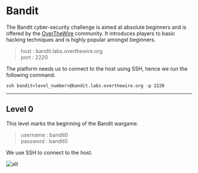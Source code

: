 # Bandit
The Bandit cyber-security challenge is aimed at absolute beginners and is offered by the [OverTheWire](https://overthewire.org/wargames/) community. It introduces players to basic hacking techniques and is highly popular amongst beginners.

> host : bandit.labs.overthewire.org  
> port : 2220  

The platform needs us to connect to the host using SSH, hence we run the following command.

```
ssh bandit<level_number>@bandit.labs.overthewire.org -p 2220
```

---

## Level 0

This level marks the beginning of the Bandit wargame.  

> username : bandit0  
> password : bandit0


We use SSH to connect to the host.

![alt](https://lh4.googleusercontent.com/uhLTb1_L6z0gPBMARl-vzKJyH7DXFQjKBpJksg7VyounmgXYSnMUXMs4l5vF4P8qOsI=w2400)